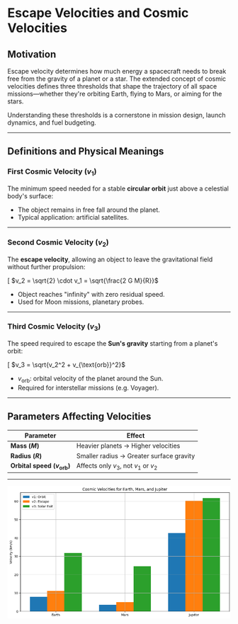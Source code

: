 #  Escape Velocities and Cosmic Velocities

##  Motivation

Escape velocity determines how much energy a spacecraft needs to break free from the gravity of a planet or a star. The extended concept of cosmic velocities defines three thresholds that shape the trajectory of all space missions—whether they're orbiting Earth, flying to Mars, or aiming for the stars.

Understanding these thresholds is a cornerstone in mission design, launch dynamics, and fuel budgeting.

---

##  Definitions and Physical Meanings

###  First Cosmic Velocity ($v_1$)
The minimum speed needed for a stable **circular orbit** just above a celestial body's surface:







- The object remains in free fall around the planet.
- Typical application: artificial satellites.

---

###  Second Cosmic Velocity ($v_2$)
The **escape velocity**, allowing an object to leave the gravitational field without further propulsion:

\[
$v_2 = \sqrt{2} \cdot v_1 = \sqrt{\frac{2 G M}{R}}$



- Object reaches "infinity" with zero residual speed.
- Used for Moon missions, planetary probes.

---

###  Third Cosmic Velocity ($v_3$)
The speed required to escape the **Sun's gravity** starting from a planet's orbit:

\[
$v_3 = \sqrt{v_2^2 + v_{\text{orb}}^2}$



- $v_{\text{orb}}$: orbital velocity of the planet around the Sun.
- Required for interstellar missions (e.g. Voyager).

---

##  Parameters Affecting Velocities

| Parameter | Effect |
|----------|--------|
| **Mass ($M$)** | Heavier planets → Higher velocities |
| **Radius ($R$)** | Smaller radius → Greater surface gravity |
| **Orbital speed ($v_{\text{orb}}$)** | Affects only $v_3$, not $v_1$ or $v_2$ |

---




![alt text](image-2.png)

